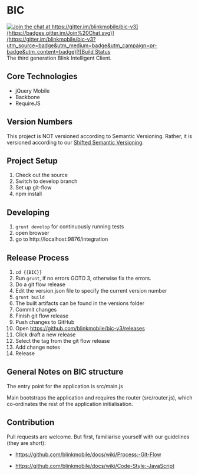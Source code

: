 BIC
=====
[![Join the chat at https://gitter.im/blinkmobile/bic-v3](https://badges.gitter.im/Join%20Chat.svg)](https://gitter.im/blinkmobile/bic-v3?utm_source=badge&utm_medium=badge&utm_campaign=pr-badge&utm_content=badge)[![Build Status](https://travis-ci.org/blinkmobile/bic-v3.png)](https://travis-ci.org/blinkmobile/bic-v3)
The third generation Blink Intelligent Client.

Core Technologies
-----------------
* jQuery Mobile
* Backbone
* RequireJS

## Version Numbers

This project is NOT versioned according to Semantic Versioning. Rather, it is versioned according to our [Shifted Semantic Versioning](https://github.com/blinkmobile/docs/wiki/Process:-Semantic-Versioning#shifted-semantic-versioning).

Project Setup
---------------
1. Check out the source
2. Switch to develop branch
3. Set up git-flow
4. npm install

Developing
----------------
1. `grunt develop` for continuously running tests
2. open browser
3. go to http://localhost:9876/integration

Release Process
---------------
1. `cd {{BIC}}`
2. Run `grunt`, if no errors GOTO 3, otherwise fix the errors.
3. Do a git flow release
4. Edit the version.json file to specify the current version number
5. `grunt build`
6. The built artifacts can be found in the versions folder
8. Commit changes
9. Finish git flow release
10. Push changes to GitHub
11. Open https://github.com/blinkmobile/bic-v3/releases
12. Click draft a new release
13. Select the tag from the git flow release
14. Add change notes
15. Release

General Notes on BIC structure
---------------
The entry point for the application is src/main.js

Main bootstraps the application and requires the router (src/router.js), which co-ordinates the rest of the application initialisation.

## Contribution

Pull requests are welcome. But first, familiarise yourself with our guidelines (they are short):

- https://github.com/blinkmobile/docs/wiki/Process:-Git-Flow

- https://github.com/blinkmobile/docs/wiki/Code-Style:-JavaScript
